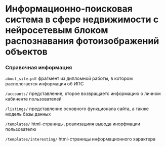 # Информационно-поисковая система в сфере недвижимости с нейросетевым блоком распознавания фотоизображений объектов

### Справочная информация  

`about_site.pdf` фрагмент из дипломной работы, в котором распологается информация об ИПС  

`/accounts/` представление, кторое возвращаетс информацию о личном кабиненте пользователей  

`/listings/` представление основного функционала сайта, а также модель базы данных  

`/templates/` html-страницы, реализациия вывода инорфмации пользователю  

`/templates/interesting/` html-страницы информационного характера  

